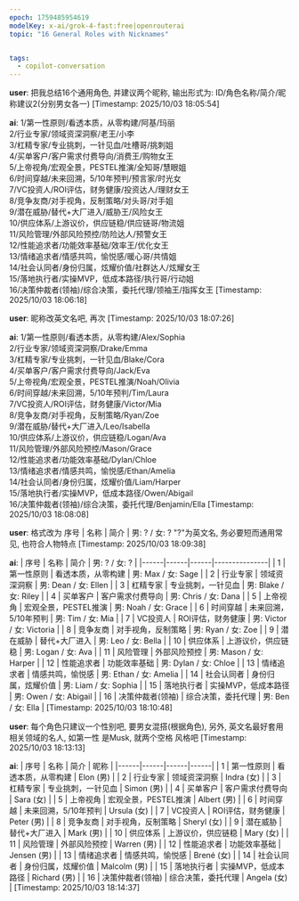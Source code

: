 ```yaml
---
epoch: 1759485954619
modelKey: x-ai/grok-4-fast:free|openrouterai
topic: "16 General Roles with Nicknames"


tags:
  - copilot-conversation
---
```


**user**: 把我总结16个通用角色, 并建议两个昵称, 输出形式为: ID/角色名称/简介/昵称建议2(分别男女各一)
[Timestamp: 2025/10/03 18:05:54]

**ai**: 1/第一性原则/看透本质，从零构建/阿基/玛丽  
2/行业专家/领域资深洞察/老王/小李  
3/杠精专家/专业挑刺，一针见血/吐槽哥/挑刺姐  
4/买单客户/客户需求付费导向/消费王/购物女王  
5/上帝视角/宏观全景，PESTEL推演/全知哥/慧眼姐  
6/时间穿越/未来回溯，5/10年预判/预言家/时光女  
7/VC投资人/ROI评估，财务健康/投资达人/理财女王  
8/竞争友商/对手视角，反制策略/对头哥/对手姐  
9/潜在威胁/替代+大厂进入/威胁王/风险女王  
10/供应体系/上游议价，供应链稳/供应链哥/物流姐  
11/风险管理/外部风险预控/防险达人/预警女王  
12/性能追求者/功能效率基础/效率王/优化女王  
13/情绪追求者/情感共鸣，愉悦感/暖心哥/共情姐  
14/社会认同者/身份归属，炫耀价值/社群达人/炫耀女王  
15/落地执行者/实操MVP，低成本路径/执行哥/行动姐  
16/决策仲裁者(领袖)/综合决策，委托代理/领袖王/指挥女王
[Timestamp: 2025/10/03 18:06:18]

**user**: 昵称改英文名吧, 再次
[Timestamp: 2025/10/03 18:07:26]

**ai**: 1/第一性原则/看透本质，从零构建/Alex/Sophia  
2/行业专家/领域资深洞察/Drake/Emma  
3/杠精专家/专业挑刺，一针见血/Blake/Cora  
4/买单客户/客户需求付费导向/Jack/Eva  
5/上帝视角/宏观全景，PESTEL推演/Noah/Olivia  
6/时间穿越/未来回溯，5/10年预判/Tim/Laura  
7/VC投资人/ROI评估，财务健康/Victor/Mia  
8/竞争友商/对手视角，反制策略/Ryan/Zoe  
9/潜在威胁/替代+大厂进入/Leo/Isabella  
10/供应体系/上游议价，供应链稳/Logan/Ava  
11/风险管理/外部风险预控/Mason/Grace  
12/性能追求者/功能效率基础/Dylan/Chloe  
13/情绪追求者/情感共鸣，愉悦感/Ethan/Amelia  
14/社会认同者/身份归属，炫耀价值/Liam/Harper  
15/落地执行者/实操MVP，低成本路径/Owen/Abigail  
16/决策仲裁者(领袖)/综合决策，委托代理/Benjamin/Ella
[Timestamp: 2025/10/03 18:08:08]

**user**: 格式改为 序号 | 名称 | 简介 | 男: ? / 女: ? "?"为英文名, 务必要短而通用常见, 也符合人物特点
[Timestamp: 2025/10/03 18:09:38]

**ai**: | 序号 | 名称 | 简介 | 男: ? / 女: ? |
|------|------|------|---------------|
| 1 | 第一性原则 | 看透本质，从零构建 | 男: Max / 女: Sage |
| 2 | 行业专家 | 领域资深洞察 | 男: Dean / 女: Ellen |
| 3 | 杠精专家 | 专业挑刺，一针见血 | 男: Blake / 女: Riley |
| 4 | 买单客户 | 客户需求付费导向 | 男: Chris / 女: Dana |
| 5 | 上帝视角 | 宏观全景，PESTEL推演 | 男: Noah / 女: Grace |
| 6 | 时间穿越 | 未来回溯，5/10年预判 | 男: Tim / 女: Mia |
| 7 | VC投资人 | ROI评估，财务健康 | 男: Victor / 女: Victoria |
| 8 | 竞争友商 | 对手视角，反制策略 | 男: Ryan / 女: Zoe |
| 9 | 潜在威胁 | 替代+大厂进入 | 男: Leo / 女: Bella |
| 10 | 供应体系 | 上游议价，供应链稳 | 男: Logan / 女: Ava |
| 11 | 风险管理 | 外部风险预控 | 男: Mason / 女: Harper |
| 12 | 性能追求者 | 功能效率基础 | 男: Dylan / 女: Chloe |
| 13 | 情绪追求者 | 情感共鸣，愉悦感 | 男: Ethan / 女: Amelia |
| 14 | 社会认同者 | 身份归属，炫耀价值 | 男: Liam / 女: Sophia |
| 15 | 落地执行者 | 实操MVP，低成本路径 | 男: Owen / 女: Abigail |
| 16 | 决策仲裁者(领袖) | 综合决策，委托代理 | 男: Ben / 女: Ella |
[Timestamp: 2025/10/03 18:10:48]

**user**: 每个角色只建议一个性别吧, 要男女混搭(根据角色), 另外, 英文名最好套用相关领域的名人, 如第一性 是Musk, 就两个空格 风格吧
[Timestamp: 2025/10/03 18:13:13]

**ai**: | 序号 | 名称 | 简介 | 昵称 |
|------|------|------|------|
| 1 | 第一性原则 | 看透本质，从零构建 | Elon (男) |
| 2 | 行业专家 | 领域资深洞察 | Indra (女) |
| 3 | 杠精专家 | 专业挑刺，一针见血 | Simon (男) |
| 4 | 买单客户 | 客户需求付费导向 | Sara (女) |
| 5 | 上帝视角 | 宏观全景，PESTEL推演 | Albert (男) |
| 6 | 时间穿越 | 未来回溯，5/10年预判 | Ursula (女) |
| 7 | VC投资人 | ROI评估，财务健康 | Peter (男) |
| 8 | 竞争友商 | 对手视角，反制策略 | Sheryl (女) |
| 9 | 潜在威胁 | 替代+大厂进入 | Mark (男) |
| 10 | 供应体系 | 上游议价，供应链稳 | Mary (女) |
| 11 | 风险管理 | 外部风险预控 | Warren (男) |
| 12 | 性能追求者 | 功能效率基础 | Jensen (男) |
| 13 | 情绪追求者 | 情感共鸣，愉悦感 | Brené (女) |
| 14 | 社会认同者 | 身份归属，炫耀价值 | Malcolm (男) |
| 15 | 落地执行者 | 实操MVP，低成本路径 | Richard (男) |
| 16 | 决策仲裁者(领袖) | 综合决策，委托代理 | Angela (女) |
[Timestamp: 2025/10/03 18:14:37]